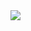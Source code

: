 <img src="https://capsule-render.vercel.app/api?type=waving&color=auto&height=300&section=header&text=welcome&fontSize=60" />

